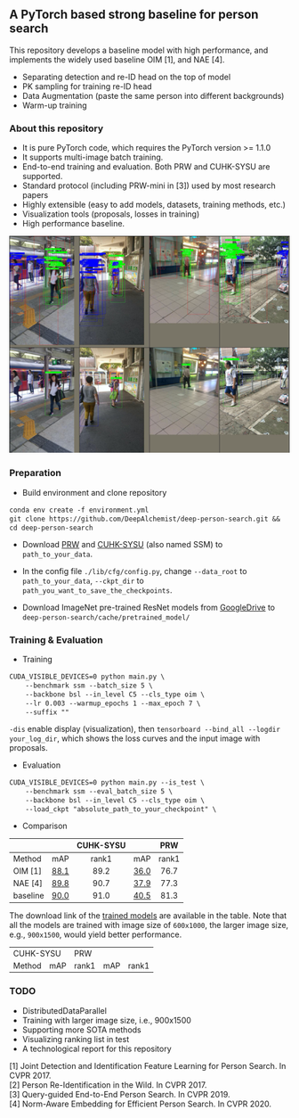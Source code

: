 ## A PyTorch based strong baseline for person search
This repository develops a baseline model with high performance, and 
implements the widely used baseline OIM [1], and NAE [4].

- Separating detection and re-ID head on the top of model
- PK sampling for training re-ID head 
- Data Augmentation (paste the same person into different backgrounds)
- Warm-up training 

### About this repository
- It is pure PyTorch code, which requires the PyTorch version >= 1.1.0
- It supports multi-image batch training.
- End-to-end training and evaluation. Both PRW and CUHK-SYSU are supported.
- Standard protocol (including PRW-mini in [3]) used by most research papers
- Highly extensible (easy to add models, datasets, training methods, etc.)
- Visualization tools (proposals, losses in training)
- High performance baseline.

![img_with_rois](./image/rois.png)

### Preparation

- Build environment and clone repository 
```
conda env create -f environment.yml
git clone https://github.com/DeepAlchemist/deep-person-search.git && cd deep-person-search
```

- Download [PRW](https://github.com/liangzheng06/PRW-baseline) and [CUHK-SYSU](https://github.com/ShuangLI59/person_search) (also named SSM)
to `path_to_your_data`.

- In the config file `./lib/cfg/config.py`, change `--data_root` to `path_to_your_data`, 
`--ckpt_dir` to `path_you_want_to_save_the_checkpoints`.

- Download ImageNet pre-trained ResNet models from [GoogleDrive](https://drive.google.com/drive/folders/1VEaUg1W79iDYtK8292D1_V99rZKDklop?usp=sharing)
to `deep-person-search/cache/pretrained_model/`

### Training & Evaluation

- Training

```
CUDA_VISIBLE_DEVICES=0 python main.py \
    --benchmark ssm --batch_size 5 \
    --backbone bsl --in_level C5 --cls_type oim \
    --lr 0.003 --warmup_epochs 1 --max_epoch 7 \
    --suffix "" 
```
`-dis` enable display (visualization), then `tensorboard --bind_all --logdir your_log_dir`, which shows the loss curves and the input image with proposals.

- Evaluation

```
CUDA_VISIBLE_DEVICES=0 python main.py --is_test \
    --benchmark ssm --eval_batch_size 5 \
    --backbone bsl --in_level C5 --cls_type oim \
    --load_ckpt "absolute_path_to_your_checkpoint" \
```

- Comparison

| |        | CUHK-SYSU|  | PRW |
| ---- |  :----:  | :----:  | :----:  | :----:  |
| Method |  mAP   | rank1  | mAP   | rank1  |
| OIM [1] | [88.1](https://drive.google.com/file/d/1Im4o0d7hytno-aycSDPHgNkxnJN785v0/view?usp=sharing)  | 89.2 | [36.0](https://drive.google.com/file/d/1l7eKIwOYJxEopguMk_tl8bKQW0f83PJv/view?usp=sharing) | 76.7 |
| NAE [4] | [89.8](https://drive.google.com/file/d/1mCCEnvwQC8Ckn7ElIJFMGqvfZMD6MX1P/view?usp=sharing)  | 90.7 | [37.9](https://drive.google.com/file/d/1zUGlmIoScRR_qFhDGdl8jtmR9cy3YrBF/view?usp=sharing) | 77.3 |
| baseline | [90.0](https://drive.google.com/file/d/17ViFt0rFNXupSNri1DvEhSFpebtqa4Xl/view?usp=sharing) | 91.0 | [40.5](https://drive.google.com/file/d/1H3f2C5GplCxxsxtKgdtdzRsX9mincwC8/view?usp=sharing) | 81.3 |

The download link of the [trained models](https://drive.google.com/drive/folders/1k5fUtsakAiDbJcfCbpnpgfHlZW-JYLCN?usp=sharing) are available in the table. Note that all the models are trained with image size of `600x1000`, the larger image size, e.g., `900x1500`, would yield better performance.

<table>
  <tr>
    <td colspan=2> CUHK-SYSU </td>
    <td colspan=2>PRW</td>
  </tr>
  <tr>
    <td >Method</td>
    <td >mAP</td>
    <td >rank1</td>
    <td >mAP</td>
    <td >rank1</td>
  </tr>
</table>

### TODO
- DistributedDataParallel
- Training with larger image size, i.e., 900x1500
- Supporting more SOTA methods
- Visualizing ranking list in test
- A technological report for this repository

[1] Joint Detection and Identification Feature Learning for Person Search. In CVPR 2017.<br>
[2] Person Re-Identification in the Wild. In CVPR 2017.<br>
[3] Query-guided End-to-End Person Search. In CVPR 2019.<br>
[4] Norm-Aware Embedding for Efficient Person Search. In CVPR 2020.<br>
